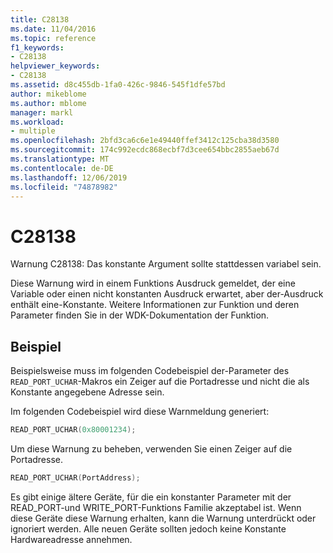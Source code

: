 ```yaml
---
title: C28138
ms.date: 11/04/2016
ms.topic: reference
f1_keywords:
- C28138
helpviewer_keywords:
- C28138
ms.assetid: d8c455db-1fa0-426c-9846-545f1dfe57bd
author: mikeblome
ms.author: mblome
manager: markl
ms.workload:
- multiple
ms.openlocfilehash: 2bfd3ca6c6e1e49440ffef3412c125cba38d3580
ms.sourcegitcommit: 174c992ecdc868ecbf7d3cee654bbc2855aeb67d
ms.translationtype: MT
ms.contentlocale: de-DE
ms.lasthandoff: 12/06/2019
ms.locfileid: "74878982"
---
```

# <a name="c28138"></a>C28138
Warnung C28138: Das konstante Argument sollte stattdessen variabel sein.

 Diese Warnung wird in einem Funktions Ausdruck gemeldet, der eine Variable oder einen nicht konstanten Ausdruck erwartet, aber der-Ausdruck enthält eine-Konstante. Weitere Informationen zur Funktion und deren Parameter finden Sie in der WDK-Dokumentation der Funktion.

## <a name="example"></a>Beispiel
 Beispielsweise muss im folgenden Codebeispiel der-Parameter des `READ_PORT_UCHAR`-Makros ein Zeiger auf die Portadresse und nicht die als Konstante angegebene Adresse sein.

 Im folgenden Codebeispiel wird diese Warnmeldung generiert:

```cpp
READ_PORT_UCHAR(0x80001234);
```

 Um diese Warnung zu beheben, verwenden Sie einen Zeiger auf die Portadresse.

```cpp
READ_PORT_UCHAR(PortAddress);
```

 Es gibt einige ältere Geräte, für die ein konstanter Parameter mit der READ_PORT-und WRITE_PORT-Funktions Familie akzeptabel ist. Wenn diese Geräte diese Warnung erhalten, kann die Warnung unterdrückt oder ignoriert werden. Alle neuen Geräte sollten jedoch keine Konstante Hardwareadresse annehmen.
